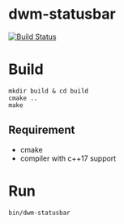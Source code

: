 # dwm-statusbar

[![Build Status](https://travis-ci.com/kamil1b/dwm-statusbar.svg?branch=master)](https://travis-ci.com/kamil1b/dwm-statusbar)


# Build

```
mkdir build & cd build
cmake ..
make
```

## Requirement
- cmake
- compiler with c++17 support


# Run
```
bin/dwm-statusbar
```
